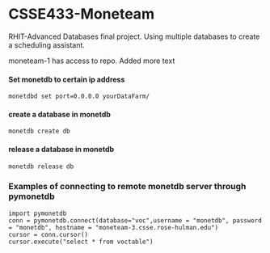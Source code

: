 # CSSE433-Moneteam
RHIT-Advanced Databases final project. Using multiple databases to create a scheduling assistant. 


moneteam-1 has access to repo. Added more text

#### Set monetdb to certain ip address
`monetdbd set port=0.0.0.0 yourDataFarm/ `

#### create a database in monetdb
`monetdb create db`

#### release a database in monetdb 
`monetdb release db`
### Examples of connecting to remote monetdb server through pymonetdb
```
import pymonetdb
conn = pymonetdb.connect(database="voc",username = "monetdb", password = "monetdb", hostname = "moneteam-3.csse.rose-hulman.edu")
cursor = conn.cursor()
cursor.execute("select * from voctable")
```

